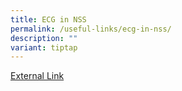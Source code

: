```yaml
---
title: ECG in NSS
permalink: /useful-links/ecg-in-nss/
description: ""
variant: tiptap
---
```

<p><a href="https://sites.google.com/moe.edu.sg/nssecg/home" rel="noopener noreferrer nofollow" target="_blank">External Link</a>
</p>